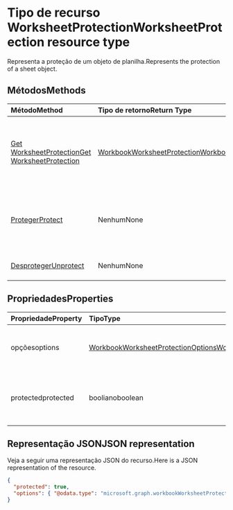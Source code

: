 # <a name="worksheetprotection-resource-type"></a><span data-ttu-id="a0920-101">Tipo de recurso WorksheetProtection</span><span class="sxs-lookup"><span data-stu-id="a0920-101">WorksheetProtection resource type</span></span>

<span data-ttu-id="a0920-102">Representa a proteção de um objeto de planilha.</span><span class="sxs-lookup"><span data-stu-id="a0920-102">Represents the protection of a sheet object.</span></span>


## <a name="methods"></a><span data-ttu-id="a0920-103">Métodos</span><span class="sxs-lookup"><span data-stu-id="a0920-103">Methods</span></span>

| <span data-ttu-id="a0920-104">Método</span><span class="sxs-lookup"><span data-stu-id="a0920-104">Method</span></span>           | <span data-ttu-id="a0920-105">Tipo de retorno</span><span class="sxs-lookup"><span data-stu-id="a0920-105">Return Type</span></span>    |<span data-ttu-id="a0920-106">Descrição</span><span class="sxs-lookup"><span data-stu-id="a0920-106">Description</span></span>|
|:---------------|:--------|:----------|
|[<span data-ttu-id="a0920-107">Get WorksheetProtection</span><span class="sxs-lookup"><span data-stu-id="a0920-107">Get WorksheetProtection</span></span>](../api/worksheetprotection_get.md) | [<span data-ttu-id="a0920-108">WorkbookWorksheetProtection</span><span class="sxs-lookup"><span data-stu-id="a0920-108">WorkbookWorksheetProtection</span></span>](worksheetprotection.md) |<span data-ttu-id="a0920-109">Leia as propriedades e os relacionamentos do objeto worksheetProtection.</span><span class="sxs-lookup"><span data-stu-id="a0920-109">Read properties and relationships of worksheetProtection object.</span></span>|
|[<span data-ttu-id="a0920-110">Proteger</span><span class="sxs-lookup"><span data-stu-id="a0920-110">Protect</span></span>](../api/worksheetprotection_protect.md)|<span data-ttu-id="a0920-111">Nenhum</span><span class="sxs-lookup"><span data-stu-id="a0920-111">None</span></span>|<span data-ttu-id="a0920-p101">Protege uma planilha. Gera uma exceção se a planilha estiver protegida.</span><span class="sxs-lookup"><span data-stu-id="a0920-p101">Protect a worksheet. It throws if the worksheet has been protected.</span></span>|
|[<span data-ttu-id="a0920-114">Desproteger</span><span class="sxs-lookup"><span data-stu-id="a0920-114">Unprotect</span></span>](../api/worksheetprotection_unprotect.md)|<span data-ttu-id="a0920-115">Nenhum</span><span class="sxs-lookup"><span data-stu-id="a0920-115">None</span></span>|<span data-ttu-id="a0920-116">Desprotege uma planilha.</span><span class="sxs-lookup"><span data-stu-id="a0920-116">Unprotect a worksheet</span></span>|

## <a name="properties"></a><span data-ttu-id="a0920-117">Propriedades</span><span class="sxs-lookup"><span data-stu-id="a0920-117">Properties</span></span>
| <span data-ttu-id="a0920-118">Propriedade</span><span class="sxs-lookup"><span data-stu-id="a0920-118">Property</span></span>     | <span data-ttu-id="a0920-119">Tipo</span><span class="sxs-lookup"><span data-stu-id="a0920-119">Type</span></span>   |<span data-ttu-id="a0920-120">Descrição</span><span class="sxs-lookup"><span data-stu-id="a0920-120">Description</span></span>|
|:---------------|:--------|:----------|
|<span data-ttu-id="a0920-121">opções</span><span class="sxs-lookup"><span data-stu-id="a0920-121">options</span></span>|[<span data-ttu-id="a0920-122">WorkbookWorksheetProtectionOptions</span><span class="sxs-lookup"><span data-stu-id="a0920-122">WorkbookWorksheetProtectionOptions</span></span>](worksheetprotectionoptions.md)|<span data-ttu-id="a0920-p102">Opções de proteção da planilha. Somente leitura.</span><span class="sxs-lookup"><span data-stu-id="a0920-p102">Sheet protection options. Read-only.</span></span>|
|<span data-ttu-id="a0920-125">protected</span><span class="sxs-lookup"><span data-stu-id="a0920-125">protected</span></span>|<span data-ttu-id="a0920-126">booliano</span><span class="sxs-lookup"><span data-stu-id="a0920-126">boolean</span></span>|<span data-ttu-id="a0920-p103">Indica se a planilha está protegida.  Somente leitura.</span><span class="sxs-lookup"><span data-stu-id="a0920-p103">Indicates if the worksheet is protected.  Read-only.</span></span>|

## <a name="json-representation"></a><span data-ttu-id="a0920-129">Representação JSON</span><span class="sxs-lookup"><span data-stu-id="a0920-129">JSON representation</span></span>

<span data-ttu-id="a0920-130">Veja a seguir uma representação JSON do recurso.</span><span class="sxs-lookup"><span data-stu-id="a0920-130">Here is a JSON representation of the resource.</span></span>

<!--{
  "blockType": "resource",
  "optionalProperties": [],
  "baseType": "microsoft.graph.entity",
  "@odata.type": "microsoft.graph.workbookWorksheetProtection"
}-->

```json
{
  "protected": true,
  "options": { "@odata.type": "microsoft.graph.workbookWorksheetProtectionOptions" }
}

```

<!-- uuid: 8fcb5dbc-d5aa-4681-8e31-b001d5168d79
2015-10-25 14:57:30 UTC -->
<!-- {
  "type": "#page.annotation",
  "description": "WorksheetProtection resource",
  "keywords": "",
  "section": "documentation",
  "tocPath": ""
}-->